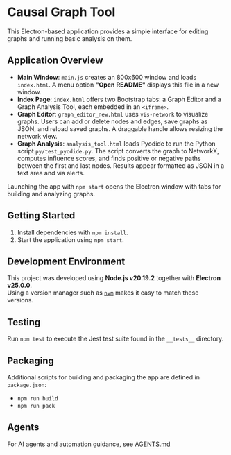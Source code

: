 # Causal Graph Tool
This Electron-based application provides a simple interface for editing graphs and running basic analysis on them.

## Application Overview
- **Main Window**: `main.js` creates an 800x600 window and loads `index.html`. A menu option **"Open README"** displays this file in a new window.
- **Index Page**: `index.html` offers two Bootstrap tabs: a Graph Editor and a Graph Analysis Tool, each embedded in an `<iframe>`.
- **Graph Editor**: `graph_editor_new.html` uses `vis-network` to visualize graphs. Users can add or delete nodes and edges, save graphs as JSON, and reload saved graphs. A draggable handle allows resizing the network view.
 - **Graph Analysis**: `analysis_tool.html` loads Pyodide to run the Python script `py/test_pyodide.py`. The script converts the graph to NetworkX, computes influence scores, and finds positive or negative paths between the first and last nodes. Results appear formatted as JSON in a text area and via alerts.

Launching the app with `npm start` opens the Electron window with tabs for building and analyzing graphs.

## Getting Started
1. Install dependencies with `npm install`.
2. Start the application using `npm start`.

## Development Environment
This project was developed using **Node.js v20.19.2** together with **Electron v25.0.0**.  
Using a version manager such as [`nvm`](https://github.com/nvm-sh/nvm) makes it easy to match these versions.

## Testing
Run `npm test` to execute the Jest test suite found in the `__tests__` directory.

## Packaging
Additional scripts for building and packaging the app are defined in `package.json`:
- `npm run build`
- `npm run pack`

## Agents
For AI agents and automation guidance, see [AGENTS.md](./AGENTS.md)
